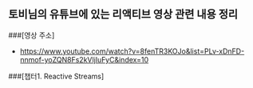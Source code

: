 
## 토비님의 유튜브에 있는 리액티브 영상 관련 내용 정리
###[영상 주소]
- https://www.youtube.com/watch?v=8fenTR3KOJo&list=PLv-xDnFD-nnmof-yoZQN8Fs2kVljIuFyC&index=10



###[챕터1. Reactive Streams]